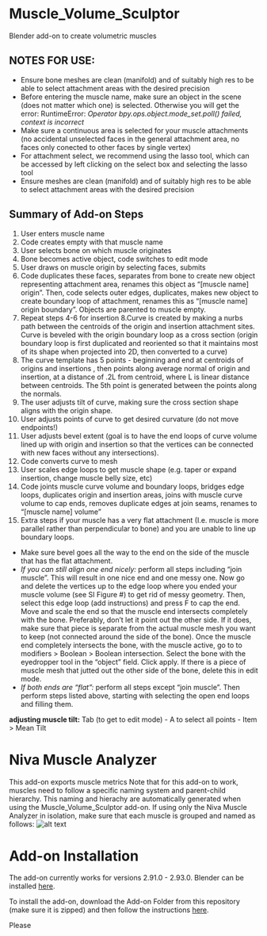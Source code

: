 #  Muscle_Volume_Sculptor
 Blender add-on to create volumetric muscles 
 
 
## NOTES FOR USE:
- Ensure bone meshes are clean (manifold) and of suitably high res to be able to select attachment areas with the desired precision
- Before entering the muscle name, make sure an object in the scene (does not matter which one) is selected. Otherwise you will get the error:
RuntimeError: *Operator bpy.ops.object.mode_set.poll() failed, context is incorrect*
- Make sure a continuous area is selected for your muscle attachments (no accidental unselected faces in the general attachment area, no faces only conected to other faces by single vertex)
- For attachment select, we recommend using the lasso tool, which can be accessed by left clicking on the select box and selecting the lasso tool
- Ensure meshes are clean (manifold) and of suitably high res to be able to select attachment areas with the desired precision


## Summary of Add-on Steps

1. User enters muscle name
2. Code creates empty with that muscle name
3. User selects bone on which muscle originates
4. Bone becomes active object, code switches to edit mode
5. User draws on muscle origin by selecting faces, submits 
6. Code duplicates these faces, separates from bone to create new object representing attachment area, renames this object as “[muscle name] origin”. Then, code selects outer edges, duplicates, makes new object to create boundary loop of attachment, renames this as “[muscle name] origin boundary”. Objects are parented to muscle empty.
7. Repeat steps 4-6 for insertion
8.Curve is created by making a nurbs path between the centroids of the origin and insertion attachment sites. Curve is beveled with the origin boundary loop as a cross section (origin boundary loop is first duplicated and reoriented so that it maintains most of its shape when projected into 2D, then converted to a curve)
9. The curve template has 5 points - beginning and end at centroids of origins and insertions , then points along average normal of origin and insertion, at a distance of .2L from centroid, where L is linear distance between centroids. The 5th point is generated between the points along the normals.
10. The user adjusts tilt of curve, making sure the cross section shape aligns with the origin shape.
11. User adjusts points of curve to get desired curvature (do not move endpoints!)
12. User adjusts bevel extent (goal is to have the end loops of curve volume lined up with origin and insertion so that the vertices can be connected with new faces without any intersections). 
13. Code converts curve to mesh
14. User scales edge loops to get muscle shape (e.g. taper or expand insertion, change muscle belly size, etc)
15. Code joints muscle curve volume and boundary loops, bridges edge loops, duplicates origin and insertion areas, joins with muscle curve volume to cap ends, removes duplicate edges at join seams, renames to “[muscle name] volume”
16. Extra steps if your muscle has a very flat attachment (I.e. muscle is more parallel rather than perpendicular to bone) and you are unable to line up boundary loops.
  - Make sure bevel goes all the way to the end on the side of the muscle that has the flat attachment.
  - *If you can still align one end nicely:* perform all steps including “join muscle”. This will result in one nice end and one messy one. Now go and delete the vertices up to the edge loop where you ended your muscle volume (see SI Figure #) to get rid of messy geometry. Then, select this edge loop (add instructions) and press F to cap the end. Move and scale the end so that the muscle end intersects completely with the bone. Preferably, don’t let it point out the other side. If it does, make sure that piece is separate from the actual muscle mesh you want to keep (not connected around the side of the bone). Once the muscle end completely intersects the bone, with the muscle active, go to to modifiers > Boolean > Boolean intersection. Select the bone with the eyedropper tool in the “object” field. Click apply. If there is a piece of muscle mesh that jutted out the other side of the bone, delete this in edit mode. 
  - *If both ends are “flat”:* perform all steps except “join muscle”. Then perform steps listed above, starting with selecting the open end loops and filling them. 





**adjusting muscle tilt:**
Tab (to get to edit mode) - A to select all points - Item > Mean Tilt


 
# Niva Muscle Analyzer
 This add-on exports muscle metrics 
 Note that for this add-on to work, muscles need to follow a specific naming system and parent-child hierarchy. 
 This naming and hierachy are automatically generated when using the Muscle_Volume_Sculptor add-on.
 If using only the Niva Muscle Analyzer in isolation, make sure that each muscle is grouped and named as follows:
 ![alt text](https://github.com/evaherbst/-Muscle_Volume_Sculptor/blob/main/example_Blender_hierarchy_image.PNG)
 
# Add-on Installation
 
 The add-on currently works for versions 2.91.0 - 2.93.0. Blender can be installed [here](https://www.blender.org/).
 
 To install the add-on, download the Add-on Folder from this repository (make sure it is zipped) and then follow the instructions [here](https://docs.blender.org/manual/en/latest/editors/preferences/addons.html).
 
 Please 
